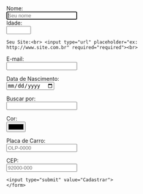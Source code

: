 <!DOCTYPE html>
<html>
<head>
	<title>Exemplo Formulários</title>
</head>
	<form>
		Nome:<br> <input type="text" autofocus="autofocus" placeholder="Seu nome" required="required"><br>
		Idade:<br> <input type="number" required="required" min="18" max="100"><br>

	Seu Site:<br> <input type="url" placeholder="ex: http://www.site.com.br" required="required"><br>

E-mail:<br> <input type="email" required="required"><br>

Data de Nascimento:<br> <input type="date" required="required"><br>

Buscar por:<br> <input type="search" required="required"><br>

Cor:<br> <input type="color" required="required"><br>

Placa de Carro:<br> <input type="text" placeholder="OLP-0000" pattern="[A-Za-z]{3}-[0-9]{4}" maxlength="8" required="required"><br>

CEP:<br> <input type="text" placeholder="92000-000" pattern="[0-9]{5}-[0-9]{3}" maxlength="9" required="required"><br>

	<input type="submit" value="Cadastrar">
	</form>

</html>
